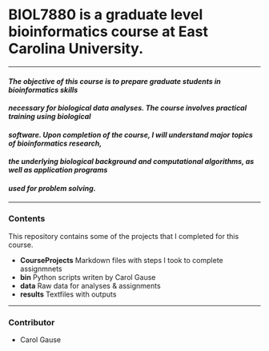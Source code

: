 # BIOL7880 is a graduate level bioinformatics course at East Carolina University.
---

#### *The objective of this course is to prepare graduate students in bioinformatics skills*
#### *necessary for biological data analyses. The course involves practical training using biological*
#### *software. Upon completion of the course, I will understand major topics of bioinformatics research,*
#### *the underlying biological background and computational algorithms, as well as application programs*
#### *used for problem solving.*
---
### Contents
This repository contains some of the projects that I completed for this course. 
- **CourseProjects** Markdown files with steps I took to complete assignmnets
- **bin** Python scripts writen by Carol Gause
- **data** Raw data for analyses & assignments
- **results** Textfiles with outputs
---
### Contributor
- Carol Gause

